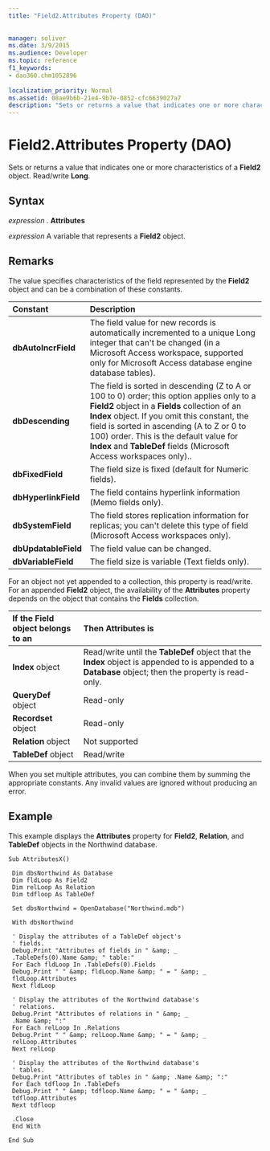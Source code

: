 ```yaml
---
title: "Field2.Attributes Property (DAO)"
 
 
manager: soliver
ms.date: 3/9/2015
ms.audience: Developer
ms.topic: reference
f1_keywords:
- dao360.chm1052896
  
localization_priority: Normal
ms.assetid: 08ae9b6b-21e4-9b7e-0852-cfc6639027a7
description: "Sets or returns a value that indicates one or more characteristics of a Field2 object. Read/write Long ."
---
```


# Field2.Attributes Property (DAO)

Sets or returns a value that indicates one or more characteristics of a **Field2** object. Read/write **Long**. 
  
## Syntax

 *expression*  . **Attributes**
  
 *expression*  A variable that represents a **Field2** object. 
  
## Remarks

The value specifies characteristics of the field represented by the **Field2** object and can be a combination of these constants. 
  
|**Constant**|**Description**|
|:-----|:-----|
|**dbAutoIncrField** <br/> |The field value for new records is automatically incremented to a unique Long integer that can't be changed (in a Microsoft Access workspace, supported only for Microsoft Access database engine database tables).  <br/> |
|**dbDescending** <br/> |The field is sorted in descending (Z to A or 100 to 0) order; this option applies only to a **Field2** object in a **Fields** collection of an **Index** object. If you omit this constant, the field is sorted in ascending (A to Z or 0 to 100) order. This is the default value for **Index** and **TableDef** fields (Microsoft Access workspaces only)..  <br/> |
|**dbFixedField** <br/> |The field size is fixed (default for Numeric fields).  <br/> |
|**dbHyperlinkField** <br/> |The field contains hyperlink information (Memo fields only).  <br/> |
|**dbSystemField** <br/> |The field stores replication information for replicas; you can't delete this type of field (Microsoft Access workspaces only).  <br/> |
|**dbUpdatableField** <br/> |The field value can be changed.  <br/> |
|**dbVariableField** <br/> |The field size is variable (Text fields only).  <br/> |
   
For an object not yet appended to a collection, this property is read/write. For an appended **Field2** object, the availability of the **Attributes** property depends on the object that contains the **Fields** collection. 
  
|**If the Field object belongs to an**|**Then Attributes is**|
|:-----|:-----|
|**Index** object  <br/> |Read/write until the **TableDef** object that the **Index** object is appended to is appended to a **Database** object; then the property is read-only.  <br/> |
|**QueryDef** object  <br/> |Read-only  <br/> |
|**Recordset** object  <br/> |Read-only  <br/> |
|**Relation** object  <br/> |Not supported  <br/> |
|**TableDef** object  <br/> |Read/write  <br/> |
   
When you set multiple attributes, you can combine them by summing the appropriate constants. Any invalid values are ignored without producing an error.
  
## Example

This example displays the **Attributes** property for **Field2**, **Relation**, and **TableDef** objects in the Northwind database. 
  
```
Sub AttributesX() 
 
 Dim dbsNorthwind As Database 
 Dim fldLoop As Field2 
 Dim relLoop As Relation 
 Dim tdfloop As TableDef 
 
 Set dbsNorthwind = OpenDatabase("Northwind.mdb") 
 
 With dbsNorthwind 
 
 ' Display the attributes of a TableDef object's 
 ' fields. 
 Debug.Print "Attributes of fields in " &amp; _ 
 .TableDefs(0).Name &amp; " table:" 
 For Each fldLoop In .TableDefs(0).Fields 
 Debug.Print " " &amp; fldLoop.Name &amp; " = " &amp; _ 
 fldLoop.Attributes 
 Next fldLoop 
 
 ' Display the attributes of the Northwind database's 
 ' relations. 
 Debug.Print "Attributes of relations in " &amp; _ 
 .Name &amp; ":" 
 For Each relLoop In .Relations 
 Debug.Print " " &amp; relLoop.Name &amp; " = " &amp; _ 
 relLoop.Attributes 
 Next relLoop 
 
 ' Display the attributes of the Northwind database's 
 ' tables. 
 Debug.Print "Attributes of tables in " &amp; .Name &amp; ":" 
 For Each tdfloop In .TableDefs 
 Debug.Print " " &amp; tdfloop.Name &amp; " = " &amp; _ 
 tdfloop.Attributes 
 Next tdfloop 
 
 .Close 
 End With 
 
End Sub 
 
```



